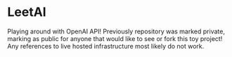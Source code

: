 # LeetAI

Playing around with OpenAI API! Previously repository was marked private, marking as public for anyone that would like to see or fork this toy project! Any references to live hosted infrastructure most likely do not work.
